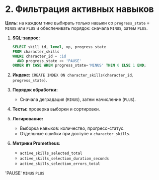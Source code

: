 # 2. Фильтрация активных навыков

**Цель:** на каждом тике выбирать только навыки со `progress_state` = `MINUS` или `PLUS` и обеспечивать порядок: сначала `MINUS`, затем `PLUS`.

1. **SQL-запрос:**

   ```sql
   SELECT skill_id, level, xp, progress_state
   FROM character_skills
   WHERE character_id = :id
     AND progress_state <> 'PAUSE'
   ORDER BY CASE WHEN progress_state='MINUS' THEN 0 ELSE 1 END;
   ```

2. **Индекс:** `CREATE INDEX ON character_skills(character_id, progress_state)`.

3. **Порядок обработки:**

   * Сначала деградация (`MINUS`), затем начисление (`PLUS`).

4. **Тесты:** проверка выборки и сортировки.

5. **Логирование:**

   * Выборка навыков: количество, прогресс-статус.
   * Отдельные ошибки при доступе к `character_skills`.

6. **Метрики Prometheus:**

   * `active_skills_selected_total`
   * `active_skills_selection_duration_seconds`
   * `active_skills_selection_errors_total`



'PAUSE' `MINUS` `PLUS`